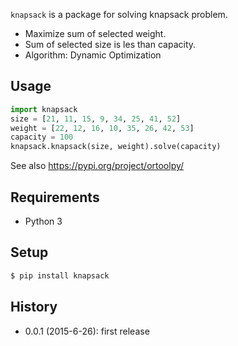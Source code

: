 `knapsack` is a package for solving knapsack problem.

* Maximize sum of selected weight.
* Sum of selected size is les than capacity.
* Algorithm: Dynamic Optimization

## Usage

```python
import knapsack
size = [21, 11, 15, 9, 34, 25, 41, 52]
weight = [22, 12, 16, 10, 35, 26, 42, 53]
capacity = 100
knapsack.knapsack(size, weight).solve(capacity)
```

See also https://pypi.org/project/ortoolpy/

## Requirements

* Python 3

## Setup

```sh
$ pip install knapsack
```

## History

* 0.0.1 (2015-6-26): first release
